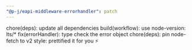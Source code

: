 ```yaml
---
"@p-j/eapi-middleware-errorhandler": patch
---
```


chore(deps): update all dependencies
build(workflow): use node-version: lts/*
fix(errorHandler): type check the error object
chore(deps): pin node-fetch to v2
style: prettified it for you ⚡
